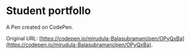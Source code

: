 # Student portfollo

A Pen created on CodePen.

Original URL: [https://codepen.io/mirudula-Balasubramani/pen/OPyQxBa](https://codepen.io/mirudula-Balasubramani/pen/OPyQxBa).


